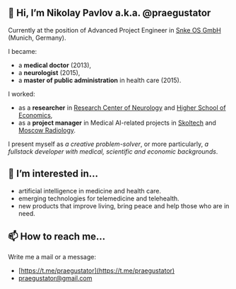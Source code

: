 ## 👋 Hi, I’m Nikolay Pavlov a.k.a. @praegustator
Currently at the position of Advanced Project Engineer in [Snke OS GmbH](https://www.snkeos.com) (Munich, Germany).

I became:
* a **medical doctor** (2013),
* a **neurologist** (2015),
* a **master of public administration** in health care (2015).

I worked:
* as a **researcher** in [Research Center of Neurology](https://neurology.ru) and [Higher School of Economics](https://www.hse.ru),
* as a **project manager** in Medical AI-related projects in [Skoltech](https://mosmed.ai) and [Moscow Radiology](https://mosmed.ai).

I present myself as _a creative problem-solver_, or more particularly, _a fullstack developer with medical, scientific and economic backgrounds_.

## 👀 I’m interested in...
* artificial intelligence in medicine and health care.
* emerging technologies for telemedicine and telehealth.
* new products that improve living, bring peace and help those who are in need.

## 📫 How to reach me...
Write me a mail or a message:
* [https://t.me/praegustator](https://t.me/praegustator)
* [praegustator@gmail.com](mailto:praegustator@gmail.com)
